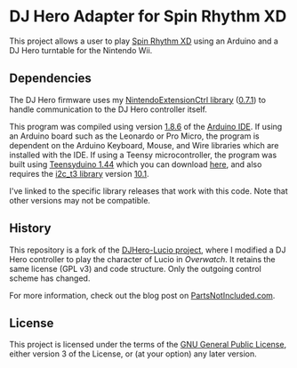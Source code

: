 # DJ Hero Adapter for Spin Rhythm XD
This project allows a user to play [Spin Rhythm XD](https://www.spinrhythmgame.com/) using an Arduino and a DJ Hero turntable for the Nintendo Wii.

## Dependencies
The DJ Hero firmware uses my [NintendoExtensionCtrl library](https://github.com/dmadison/NintendoExtensionCtrl/) ([0.7.1](https://github.com/dmadison/NintendoExtensionCtrl/releases/tag/v0.7.1)) to handle communication to the DJ Hero controller itself.

This program was compiled using version [1.8.6](https://www.arduino.cc/en/Main/OldSoftwareReleases) of the [Arduino IDE](https://www.arduino.cc/en/Main/Software). If using an Arduino board such as the Leonardo or Pro Micro, the program is dependent on the Arduino Keyboard, Mouse, and Wire libraries which are installed with the IDE. If using a Teensy microcontroller, the program was built using [Teensyduino 1.44](https://www.pjrc.com/teensyduino-1-44-released/) which you can download [here](https://www.pjrc.com/teensy/td_144), and also requires the [i2c_t3 library](https://github.com/nox771/i2c_t3) version [10.1](https://github.com/nox771/i2c_t3/releases/tag/v10.1).

I've linked to the specific library releases that work with this code. Note that other versions may not be compatible.

## History
This repository is a fork of the [DJHero-Lucio project](https://github.com/dmadison/DJHero-Lucio), where I modified a DJ Hero controller to play the character of Lucio in *Overwatch*. It retains the same license (GPL v3) and code structure. Only the outgoing control scheme has changed.

For more information, check out the blog post on [PartsNotIncluded.com](http://www.partsnotincluded.com/altctrl/playing-lucio-with-a-dj-hero-turntable).

## License
This project is licensed under the terms of the [GNU General Public License](https://www.gnu.org/licenses/gpl-3.0.en.html), either version 3 of the License, or (at your option) any later version.
